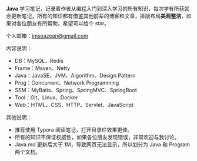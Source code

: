 **Java** 学习笔记，记录着作者从编程入门到深入学习的所有知识，每次学有所获就会更新笔记，所有的知识都有借鉴其他前辈的博客和文章，排版布局**美观整洁**，如果对各位朋友有所帮助，希望可以给个 star。

个人邮箱：imseazean@gmail.com

内容说明：

* DB：MySQL、Redis
* Frame：Maven、Netty
* Java：JavaSE、JVM、Algorithm、Design Pattern
* Prog：Concurrent、Network Programming
* SSM：MyBatis、Spring、SpringMVC、SpringBoot
* Tool：Git、Linux、Docker
* Web：HTML、CSS、HTTP、Servlet、JavaScript

其他说明：

* 推荐使用 Typora 阅读笔记，打开目录栏效果更佳。
* 所有的知识不保证权威性，如果各位朋友发现错误，非常欢迎与我讨论。
* Java.md 更新后大于 1M，导致网页无法显示，所以划分为 Java 和 Program 两个文档。

